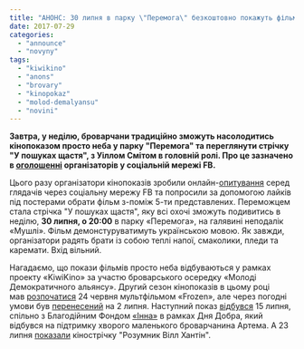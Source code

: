 ```yaml
---
title: "АНОНС: 30 липня в парку \"Перемога\" безкоштовно покажуть фільм \"У пошуках щастя\""
date: 2017-07-29
categories: 
  - "announce"
  - "novyny"
tags: 
  - "kiwikino"
  - "anons"
  - "brovary"
  - "kinopokaz"
  - "molod-demalyansu"
  - "novini"
---
```


**Завтра, у неділю, броварчани традиційно зможуть насолодитись кінопоказом просто неба у парку "Перемога" та переглянути стрічку "У пошуках щастя", з Уіллом Смітом в головній ролі. Про це зазначено в [оголошенні](https://www.facebook.com/KiwiKino/photos/a.292839967772752.1073741827.292837514439664/594589874264425/?type=3&theater) організаторів у соціальній мережі FB.**

Цього разу організатори кінопоказів зробили онлайн-[опитування](https://www.facebook.com/KiwiKino/posts/594039804319432) серед глядачів через соціальну мережу FB та попросили за допомогою лайків під постерами обрати фільм з-поміж 5-ти представлених. Переможцем стала стрічка "У пошуках щастя", яку всі охочі зможуть подивитись в неділю, **30 липня, о 20:00** в парку «Перемога», на галявині неподалік «Мушлі». Фільм демонстуруватимуть українською мовою. Як завжди, організатори радять брати із собою теплі напої, смаколики, пледи та каремати. Вхід вільний.

Нагадаємо, що покази фільмів просто неба відбуваються у рамках проекту «KiwiKino» за участю броварського осередку «Молоді Демократичного альянсу». Другий сезон кінопоказів в цьому році мав [розпочатися](https://mpz.brovary.org/rozpochynayetsya-drugyj-sezon-bezkoshtovnyh-kinopokaziv-u-parku-peremoga/) 24 червня мультфільмом «Frozen», але через погодні умови був [перенесений](https://www.facebook.com/KiwiKino/posts/576725936050819) на 2 липня. Наступний показ [відбувся](https://www.facebook.com/KiwiKino/posts/585123595211053) 15 липня, спільно з Благодійним Фондом [«Інна»](https://www.facebook.com/fondinna/?fref=mentions) в рамках Дня Добра, який відбувся на підтримку хворого маленького броварчанина Артема. А 23 липня [показали](https://mpz.brovary.org/anons-23-lypnya-v-parku-bezkoshtovno-pokazhut-rozumnyk-vill-hantin/) кінострічку "Розумник Вілл Хантін".
